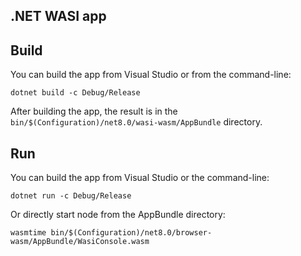 ## .NET WASI app

## Build

You can build the app from Visual Studio or from the command-line:

```
dotnet build -c Debug/Release
```

After building the app, the result is in the `bin/$(Configuration)/net8.0/wasi-wasm/AppBundle` directory.

## Run

You can build the app from Visual Studio or the command-line:

```
dotnet run -c Debug/Release
```

Or directly start node from the AppBundle directory:

```
wasmtime bin/$(Configuration)/net8.0/browser-wasm/AppBundle/WasiConsole.wasm
```
